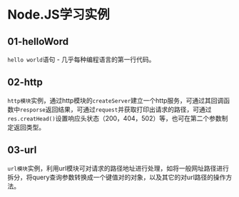 # Node.JS学习实例

## 01-helloWord
`hello world`语句 - 几乎每种编程语言的第一行代码。

## 02-http
`http模块`实例，通过http模块的`createServer`建立一个http服务，可通过其回调函数中`resporse`返回结果，可通过`request`并获取打印出请求的路径，可通过`res.creatHead()`设置响应头状态（200，404，502）等，也可在第二个参数制定返回类型。

## 03-url
`url模块`实例，利用url模块可对请求的路径地址进行处理，如将一般网址路径进行拆分，将query查询参数转换成一个键值对的对象，以及其它的对url路径的操作方法。


